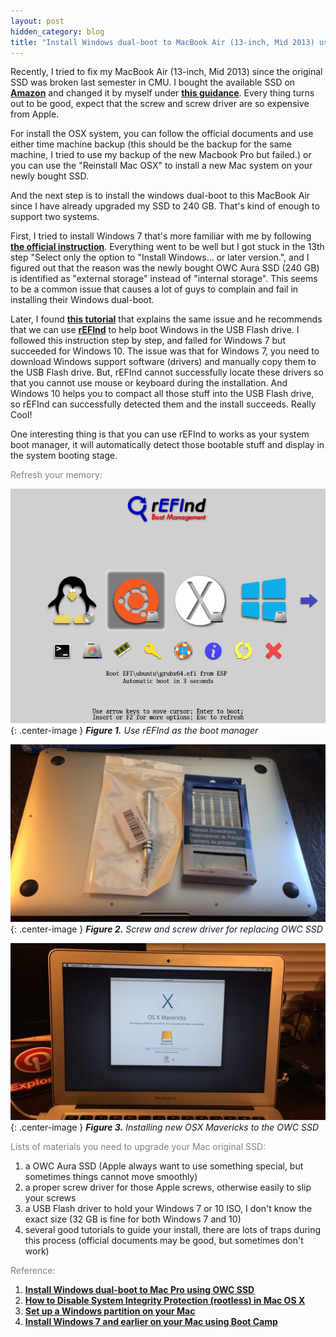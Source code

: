 ```yaml
---
layout: post
hidden_category: blog
title: "Install Windows dual-boot to MacBook Air (13-inch, Mid 2013) using OWC Aura SSD"
---
```


Recently, I tried to fix my MacBook Air (13-inch, Mid 2013) since the original SSD was broken last semester in CMU.
I bought the available SSD on [**Amazon**](https://www.amazon.com/gp/product/B01LZINJ0J/ref=oh_aui_detailpage_o01_s00?ie=UTF8&psc=1) 
and changed it by myself under [**this guidance**](https://www.youtube.com/watch?v=oTmW7QgD6IQ).  Every thing turns out to be good, 
expect that the screw and screw driver are so expensive from Apple.  

For install the OSX system, you can follow the official documents 
and use either time machine backup (this should be the backup for the same machine, I tried to use my backup of the new Macbook Pro but failed.)
or you can use the "Reinstall Mac OSX" to install a new Mac system on your newly bought SSD.

And the next step is to install the windows dual-boot to this MacBook Air since I have already upgraded my SSD to 240 GB. That's
kind of enough to support two systems.  

First, I tried to install Windows 7 that's more familiar with me by following [**the official instruction**](https://support.apple.com/en-us/HT205016).
Everything went to be well but I got stuck in the 13th step "Select only the option to "Install Windows… or later version.", and I figured out that
the reason was the newly bought OWC Aura SSD (240 GB) is identified as "external storage" instead of "internal storage". 
This seems to be a common issue that causes a lot of guys to complain and fail in installing their Windows dual-boot.  

Later, I found [**this tutorial**](https://technology.siprep.org/install-windows-dual-boot-to-mac-pro-using-owc-ssd/) that explains the same 
issue and he recommends that we can use [**rEFInd**](http://www.rodsbooks.com/refind/) to help boot Windows in the USB Flash drive.
I followed this instruction step by step, and failed for Windows 7 but succeeded for Windows 10. The issue was that for Windows 7, you need to 
download Windows support software (drivers) and manually copy them to the USB Flash drive. But, rEFInd cannot successfully locate these drivers so that
you cannot use mouse or keyboard during the installation. And Windows 10 helps you to compact all those stuff into the USB Flash drive, so rEFInd can 
 successfully detected them and the install succeeds. Really Cool!
 
One interesting thing is that you can use rEFInd to works as your system boot manager, it will automatically detect those bootable stuff and display in the 
system booting stage.  

<span style="color:gray">Refresh your memory: </span>

![](/images/20170611/refind.png){: .center-image }
***Figure 1.** Use rEFInd as the boot manager*
 
![](/images/20170611/screw.jpeg){: .center-image }
***Figure 2.** Screw and screw driver for replacing OWC SSD*

![](/images/20170611/bringup.jpeg){: .center-image }
***Figure 3.** Installing new OSX Mavericks to the OWC SSD*

<span style="color:gray">Lists of materials you need to upgrade your Mac original SSD:</span>  
1. a OWC Aura SSD (Apple always want to use something special, but sometimes things cannot move smoothly)
2. a proper screw driver for those Apple screws, otherwise easily to slip your screws
3. a USB Flash driver to hold your Windows 7 or 10 ISO, I don't know the exact size (32 GB is fine for both Windows 7 and 10)
4. several good tutorials to guide your install, there are lots of traps during this process 
(official documents may be good, but sometimes don't work)

<span style="color:gray">Reference: </span>  
1. [**Install Windows dual-boot to Mac Pro using OWC SSD**](https://technology.siprep.org/install-windows-dual-boot-to-mac-pro-using-owc-ssd/)
2. [**How to Disable System Integrity Protection (rootless) in Mac OS X**](http://osxdaily.com/2015/10/05/disable-rootless-system-integrity-protection-mac-os-x/)
3. [**Set up a Windows partition on your Mac**](https://support.apple.com/en-us/HT204009)
4. [**Install Windows 7 and earlier on your Mac using Boot Camp**](https://support.apple.com/en-us/HT205016)



